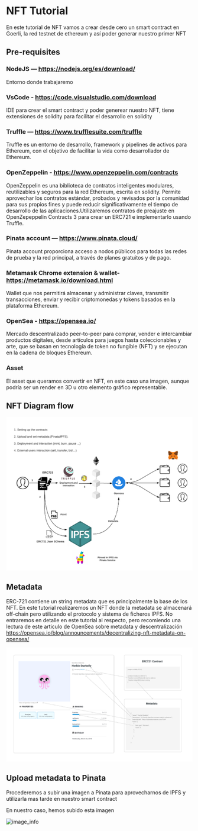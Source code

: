 # NFT Tutorial
En este tutorial de NFT vamos a crear desde cero un smart contract en Goerli, la red testnet de ethereum y así poder generar nuestro primer NFT

## Pre-requisites
### NodeJS — https://nodejs.org/es/download/
Entorno donde trabajaremo
### VsCode - https://code.visualstudio.com/download
IDE para crear el smart contract y poder generear nuestro NFT, tiene extensiones de solidity para facilitar el desarrollo en solidity
### Truffle — https://www.trufflesuite.com/truffle
Truffle es un entorno de desarrollo, framework y pipelines de activos para Ethereum, con el objetivo de facilitar la vida como desarrollador de Ethereum.
### OpenZeppelin - https://www.openzeppelin.com/contracts
OpenZeppelin es una biblioteca de contratos inteligentes modulares, reutilizables y seguros para la red Ethereum, escrita en solidity. Permite aprovechar los contratos estándar, probados y revisados por la comunidad para sus propios fines y puede reducir significativamente el tiempo de desarrollo de las aplicaciones.Utilizaremos contratos de preajuste en OpenZepeppelin Contracts 3 para crear un ERC721 e implementarlo usando Truffle.
### Pinata account — https://www.pinata.cloud/
Pinata account proporciona acceso a nodos públicos para todas las redes de prueba y la red principal, a través de planes gratuitos y de pago.
### Metamask Chrome extension & wallet- https://metamask.io/download.html
Wallet que nos permitirá almacenar y administrar claves, transmitir transacciones, enviar y recibir criptomonedas y tokens basados en la plataforma Ethereum.
### OpenSea - https://opensea.io/
Mercado descentralizado peer-to-peer para comprar, vender e intercambiar productos digitales, desde artículos para juegos hasta coleccionables y arte, que se basan en tecnología de token no fungible (NFT) y se ejecutan en la cadena de bloques Ethereum.
### Asset
El asset que queramos convertir en NFT, en este caso una imagen, aunque podría ser un render en 3D u otro elemento gráfico representable.


## NFT Diagram flow

![image info](./assets/nft-diagram.png)


## Metadata

ERC-721 contiene un string metadata que es principalmente la base de los NFT.
En este tutorial realizaremos un NFT donde la metadata se  almacenará off-chain pero utilizando el protocolo y sistema de ficheros IPFS.
No entraremos en detalle en este tutorial al respecto, pero recomiendo una lectura de este articulo de OpenSea sobre metadata y descentralización https://opensea.io/blog/announcements/decentralizing-nft-metadata-on-opensea/ 

![image_info](./assets/metadata-info.png)


## Upload metadata to Pinata
Procederemos a subir una imagen a Pinata para aprovecharnos de IPFS y utilizarla mas tarde en nuestro smart contract

En nuestro caso, hemos subido esta imagen

![image_info](https://gateway.pinata.cloud/ipfs/QmZM2ywL5z9UYMS9EMM5Xd7mDKE9TPrvtPw7doLatwgsbY)